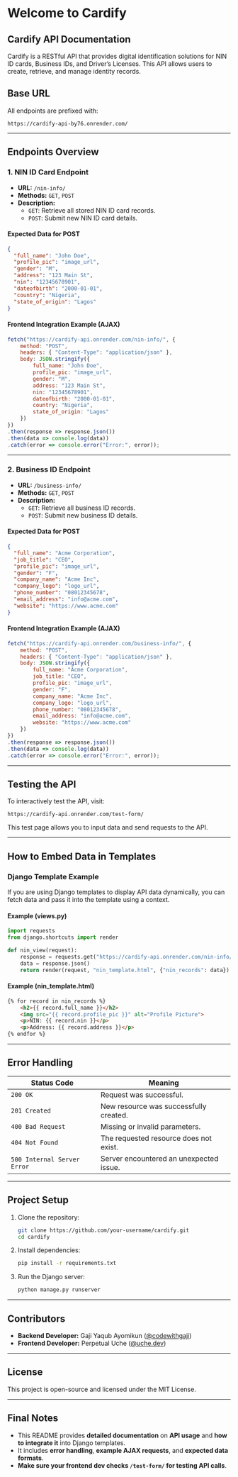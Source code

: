 # Welcome to Cardify
## Cardify API Documentation

Cardify is a RESTful API that provides digital identification solutions for NIN ID cards, Business IDs, and Driver’s Licenses. This API allows users to create, retrieve, and manage identity records.

## **Base URL**
All endpoints are prefixed with:
```
https://cardify-api-by76.onrender.com/
```

---

## **Endpoints Overview**

### **1. NIN ID Card Endpoint**
- **URL:** `/nin-info/`
- **Methods:** `GET`, `POST`
- **Description:**  
  - `GET`: Retrieve all stored NIN ID card records.  
  - `POST`: Submit new NIN ID card details.

#### **Expected Data for POST**
```json
{
  "full_name": "John Doe",
  "profile_pic": "image_url",
  "gender": "M",
  "address": "123 Main St",
  "nin": "12345678901",
  "dateofbirth": "2000-01-01",
  "country": "Nigeria",
  "state_of_origin": "Lagos"
}
```

#### **Frontend Integration Example (AJAX)**
```javascript
fetch("https://cardify-api.onrender.com/nin-info/", {
    method: "POST",
    headers: { "Content-Type": "application/json" },
    body: JSON.stringify({
        full_name: "John Doe",
        profile_pic: "image_url",
        gender: "M",
        address: "123 Main St",
        nin: "12345678901",
        dateofbirth: "2000-01-01",
        country: "Nigeria",
        state_of_origin: "Lagos"
    })
})
.then(response => response.json())
.then(data => console.log(data))
.catch(error => console.error("Error:", error));
```

---

### **2. Business ID Endpoint**
- **URL:** `/business-info/`
- **Methods:** `GET`, `POST`
- **Description:**  
  - `GET`: Retrieve all business ID records.  
  - `POST`: Submit new business ID details.

#### **Expected Data for POST**
```json
{
  "full_name": "Acme Corporation",
  "job_title": "CEO",
  "profile_pic": "image_url",
  "gender": "F",
  "company_name": "Acme Inc",
  "company_logo": "logo_url",
  "phone_number": "08012345678",
  "email_address": "info@acme.com",
  "website": "https://www.acme.com"
}
```

#### **Frontend Integration Example (AJAX)**
```javascript
fetch("https://cardify-api.onrender.com/business-info/", {
    method: "POST",
    headers: { "Content-Type": "application/json" },
    body: JSON.stringify({
        full_name: "Acme Corporation",
        job_title: "CEO",
        profile_pic: "image_url",
        gender: "F",
        company_name: "Acme Inc",
        company_logo: "logo_url",
        phone_number: "08012345678",
        email_address: "info@acme.com",
        website: "https://www.acme.com"
    })
})
.then(response => response.json())
.then(data => console.log(data))
.catch(error => console.error("Error:", error));
```

---

## **Testing the API**
To interactively test the API, visit:  
```
https://cardify-api.onrender.com/test-form/
```
This test page allows you to input data and send requests to the API.

---

## **How to Embed Data in Templates**
### **Django Template Example**
If you are using Django templates to display API data dynamically, you can fetch data and pass it into the template using a context.

#### **Example (views.py)**
```python
import requests
from django.shortcuts import render

def nin_view(request):
    response = requests.get("https://cardify-api.onrender.com/nin-info/")
    data = response.json()
    return render(request, "nin_template.html", {"nin_records": data})
```

#### **Example (nin_template.html)**
```html
{% for record in nin_records %}
    <h2>{{ record.full_name }}</h2>
    <img src="{{ record.profile_pic }}" alt="Profile Picture">
    <p>NIN: {{ record.nin }}</p>
    <p>Address: {{ record.address }}</p>
{% endfor %}
```

---

## **Error Handling**
| Status Code | Meaning |
|-------------|---------|
| `200 OK` | Request was successful. |
| `201 Created` | New resource was successfully created. |
| `400 Bad Request` | Missing or invalid parameters. |
| `404 Not Found` | The requested resource does not exist. |
| `500 Internal Server Error` | Server encountered an unexpected issue. |

---

## **Project Setup**
1. Clone the repository:
   ```sh
   git clone https://github.com/your-username/cardify.git
   cd cardify
   ```

2. Install dependencies:
   ```sh
   pip install -r requirements.txt
   ```

3. Run the Django server:
   ```sh
   python manage.py runserver
   ```

---

## **Contributors**
- **Backend Developer:** Gaji Yaqub Ayomikun ([@codewithgaji](https://x.com/codewithgaji))
- **Frontend Developer:** Perpetual Uche ([@uche.dev](https://x.com/perpetualuchec5))

---

## **License**
This project is open-source and licensed under the MIT License.

---

## **Final Notes**
- This README provides **detailed documentation** on **API usage** and **how to integrate it** into Django templates.
- It includes **error handling**, **example AJAX requests**, and **expected data formats**.
- **Make sure your frontend dev checks `/test-form/` for testing API calls**.
